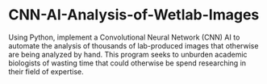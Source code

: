 # CNN-AI-Analysis-of-Wetlab-Images
Using Python, implement a Convolutional Neural Network (CNN) AI to automate the analysis of thousands of lab-produced images that otherwise are being analyzed by hand. This program seeks to unburden academic biologists of wasting time that could otherwise be spend researching in their field of expertise.
